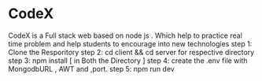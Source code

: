 # CodeX
CodeX is a Full stack web based on node js . Which help to practice real time problem and help students to encourage into new technologies
step 1: Clone the Resporitory
step 2: cd client && cd server for respective directory
step 3: npm install [ in Both the Directory ]
step 4: create the .env file with MongodbURL , AWT and ,port.
step 5: npm run dev
